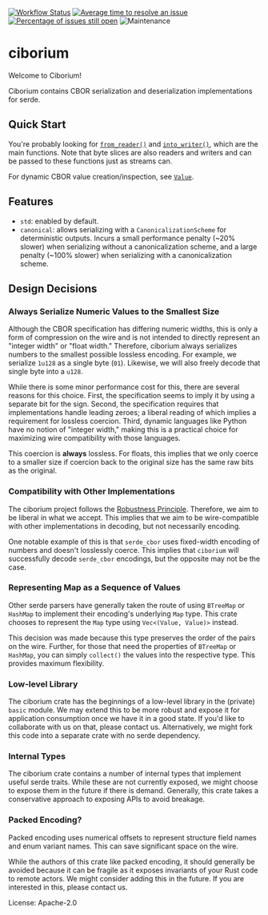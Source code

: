 [![Workflow Status](https://github.com/enarx/ciborium/workflows/test/badge.svg)](https://github.com/enarx/ciborium/actions?query=workflow%3A%22test%22)
[![Average time to resolve an issue](https://isitmaintained.com/badge/resolution/enarx/ciborium.svg)](https://isitmaintained.com/project/enarx/ciborium "Average time to resolve an issue")
[![Percentage of issues still open](https://isitmaintained.com/badge/open/enarx/ciborium.svg)](https://isitmaintained.com/project/enarx/ciborium "Percentage of issues still open")
![Maintenance](https://img.shields.io/badge/maintenance-activly--developed-brightgreen.svg)

# ciborium

Welcome to Ciborium!

Ciborium contains CBOR serialization and deserialization implementations for serde.

## Quick Start

You're probably looking for [`from_reader()`](crate::de::from_reader)
and [`into_writer()`](crate::ser::into_writer), which are
the main functions. Note that byte slices are also readers and writers and can be
passed to these functions just as streams can.

For dynamic CBOR value creation/inspection, see [`Value`](crate::value::Value).

## Features
- `std`: enabled by default.
- `canonical`: allows serializing with a `CanonicalizationScheme` for deterministic
    outputs. Incurs a small performance penalty (~20% slower) when serializing
    without a canonicalization scheme, and a large penalty (~100% slower) when
    serializing with a canonicalization scheme.

## Design Decisions

### Always Serialize Numeric Values to the Smallest Size

Although the CBOR specification has differing numeric widths, this is only
a form of compression on the wire and is not intended to directly
represent an "integer width" or "float width." Therefore, ciborium always
serializes numbers to the smallest possible lossless encoding. For example,
we serialize `1u128` as a single byte (`01`). Likewise, we will also freely
decode that single byte into a `u128`.

While there is some minor performance cost for this, there are several
reasons for this choice. First, the specification seems to imply it by
using a separate bit for the sign. Second, the specification requires
that implementations handle leading zeroes; a liberal reading of which
implies a requirement for lossless coercion. Third, dynamic languages like
Python have no notion of "integer width," making this is a practical
choice for maximizing wire compatibility with those languages.

This coercion is **always** lossless. For floats, this implies that we
only coerce to a smaller size if coercion back to the original size has
the same raw bits as the original.

### Compatibility with Other Implementations

The ciborium project follows the [Robustness Principle](https://en.wikipedia.org/wiki/Robustness_principle).
Therefore, we aim to be liberal in what we accept. This implies that we
aim to be wire-compatible with other implementations in decoding, but
not necessarily encoding.

One notable example of this is that `serde_cbor` uses fixed-width encoding
of numbers and doesn't losslessly coerce. This implies that `ciborium` will
successfully decode `serde_cbor` encodings, but the opposite may not be the
case.

### Representing Map as a Sequence of Values

Other serde parsers have generally taken the route of using `BTreeMap` or
`HashMap` to implement their encoding's underlying `Map` type. This crate
chooses to represent the `Map` type using `Vec<(Value, Value)>` instead.

This decision was made because this type preserves the order of the pairs
on the wire. Further, for those that need the properties of `BTreeMap` or
`HashMap`, you can simply `collect()` the values into the respective type.
This provides maximum flexibility.

### Low-level Library

The ciborium crate has the beginnings of a low-level library in the
(private) `basic` module. We may extend this to be more robust and expose
it for application consumption once we have it in a good state. If you'd
like to collaborate with us on that, please contact us. Alternatively,
we might fork this code into a separate crate with no serde dependency.

### Internal Types

The ciborium crate contains a number of internal types that implement
useful serde traits. While these are not currently exposed, we might
choose to expose them in the future if there is demand. Generally, this
crate takes a conservative approach to exposing APIs to avoid breakage.

### Packed Encoding?

Packed encoding uses numerical offsets to represent structure field names
and enum variant names. This can save significant space on the wire.

While the authors of this crate like packed encoding, it should generally
be avoided because it can be fragile as it exposes invariants of your Rust
code to remote actors. We might consider adding this in the future. If you
are interested in this, please contact us.

License: Apache-2.0
